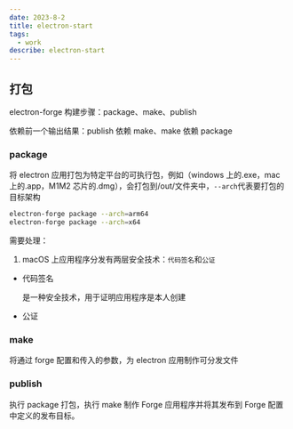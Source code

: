 ```yaml
---
date: 2023-8-2
title: electron-start
tags:
  - work
describe: electron-start
---
```


## 打包

electron-forge 构建步骤：package、make、publish

依赖前一个输出结果：publish 依赖 make、make 依赖 package

### package

将 electron 应用打包为特定平台的可执行包，例如（windows 上的.exe，mac 上的.app，M1M2 芯片的.dmg），会打包到/out/文件夹中，`--arch`代表要打包的目标架构

```bash
electron-forge package --arch=arm64
electron-forge package --arch=x64
```

需要处理：

1. macOS 上应用程序分发有两层安全技术：`代码签名`和`公证`

- 代码签名

  是一种安全技术，用于证明应用程序是本人创建

- 公证

### make

将通过 forge 配置和传入的参数，为 electron 应用制作可分发文件

### publish

执行 package 打包，执行 make 制作 Forge 应用程序并将其发布到 Forge 配置中定义的发布目标。
